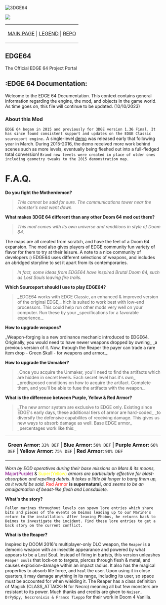 ![3DGE64](https://github.com/chutzcraft/EDGE64/assets/33589559/8c50ec74-448f-4df5-a458-f4592a4151c5)


<img src="https://github.com/chutzcraft/EDGE64/assets/33589559/242e7cb1-eaa0-4ec9-aff5-8674eb8b5324">

<table>
  <tr>
    <td>
      
[MAIN PAGE](../master/index.md) | [LEGEND](../master/legend.md) | [REPO](https://github.com/chutzcraft/EDGE64)
</td></tr>
    
</table>

## EDGE64 ##
The Official EDGE 64 Project Portal

## :EDGE 64 Documentation: ##

Welcome to the EDGE 64 Documentation. This context contains general information regarding the engine,
the mod, and objects in the game world. As time goes on, this file will continue to be updated. (10/10/2023)

### About this Mod ###
`EDGE 64 began in 2015 and previously for 3DGE version 1.36 Final. It has since found consistent support
and updates on the EDGE Classic sourceport engine.`
A single-level [demo](http://www.wadsinprogress.info/index.php?a=listwads&wad=1771) was released
early that following year in March. During 2015-2016, the demo received more work behind scenes such as more
levels, eventually being fleshed out into a full-fledged total conversion!
`Brand new levels were created in place of older ones including geometry tweaks to the 2015 demonstration map.`
      
# F.A.Q.

**Do you fight the Motherdemon?**

>_This cannot be said for sure. The communications tower near the monster's nest went down._

**What makes 3DGE 64 different than any other Doom 64 mod out there?**

>_This mod comes with its own universe and renditions in style of Doom 64._ 

<p>The maps are all created from scratch, and have the feel of a Doom 64 expansion. The mod also gives
players of EDGE community fun variety of flavor for them to try at their leisure. A note to a nice community of developers :)
EDGE64 uses different selections of weapons, and includes an abridged storyline to set it apart from its contemporaries.</p>

>_In fact, some ideas from EDGE64 have inspired Brutal Doom 64, such as Lost Souls leaving fire trails._ 

**Which Sourceport should I use to play EDGE64?** 

><p>_EDGE64 works with EDGE Classic, an enhanced & improved version of the original EDGE,_
>hich is suited to work best with low-end processors. This could help run other mods very well on your computer. Run these by your
>_specifications for a favorable experience._</p>

**How to upgrade weapons?**

<p>_Weapon-forging is a new ordinance mechanic introduced to EDGE64. Originally, you would need to have newer weapons dropped by owning_
_a previous version of it. Now, through the Reaper the payer can trade a rare item drop - Green Skull - for weapons and armor._</p>

**How to upgrade the Unmaker?**

><p>_Once you acquire the Unmaker, you'll need to find the artifacts which are hidden in secret levels. Each secret level has it's own_
>_predisposed conditions on how to acquire the artifact. Complete them, and you'll be able to fuse the artifacts with the weapon._</p>

**What is the difference between Purple, Yellow & Red Armor?**

><p>_The new armor system are exclusive to EDGE only. Existing since EDGE's early days, these additional tiers of armor are hard-coded_
>_to diversify the defensive capabilites of receiving damage. This gives us new ways to absorb damage as well. Base EDGE armor_
>_percentages work like this:_</p>

<table>
  <tr>
    <td>
      
**Green Armor:** `33% DEF` | **Blue Armor:** `50% DEF` | **Purple Armor:** `66% DEF` | **Yellow Armor:** `75% DEF` | **Red Armor:** `90% DEF`

</td></tr>
</table>

_Worn by EOD operatives during their base missions on Mars & its moons,_ <font color="purple">Major(Purple)</font> & <font color="yellow">Super(Yellow)</font> _armors are particularly effective_
_for blast-absorption and repelling debris. It takes a little bit longer to bang them up, as it would be said._ <font color="red">Red Armor</font> **is supernatural,**
_and seems to be an amalgamation of beast-like flesh and Lonsdaliete._

**What's the story?**

`Fallen marines throughout levels can spawn lore entries which share bits and pieces of the events on Deimos leading up to our Marine's
return to the installation. After leaving Phobos, he returns back to Deimos to investigate the incident. Find these lore entries
to get a back story on the current conflict.`

**What is the Reaper?**

Inspired by DOOM 2016's multiplayer-only DLC weapon, the `Reaper` is a demonic weapon with an insectile appearance and powered by what
appears to be a Lost Soul. Instead of firing in burtsts, this version unleashes `Reaper Souls` that lock-on to targets, pierces through
flesh & metal, and causes explosion-damage within an impact radius. It also has the magical properties to absorb life force, and `heal`
the user. Upon using it in close quarters,it may damage anything in its range, including its user, so space must be accounted for when 
wielding it. The Reaper has a class definition of Magick (CLASS_ATTACK=N for Necro) meaning all but few monsters are resistant to its
power. Much thanks and credits are given to `Noiser, DrPySpy, Neccronixis & Franco Tieppo` for their work in Doom 4 Vanilla.
  
</div></div>
</div>


